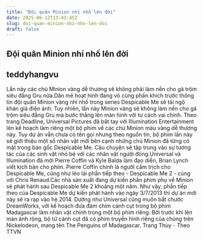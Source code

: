 ```yaml
---
title: "Đội quân Minion nhí nhố lên đời"
date: 2025-06-12T13:43:45Z
slug: doi-quan-minion-nhi-nho-len-doi
draft: false
---
```


## Đội quân Minion nhí nhố lên đời

## teddyhangvu

Lần này các chú Minion vàng dễ thương sẽ không phải làm nền cho gã trộm siêu đẳng Gru nữa.Dân mê hoạt hình đang vô cùng phấn khích trước thông tin đội quân Minion vàng nhí nhố trong series Despicable Me sẽ tái ngộ khán giả điện ảnh. Tuy nhiên, lần này Minion vàng sẽ không làm nền cho gã trộm siêu đẳng Gru mà bước thẳng lên màn hình với tư cách vai chính. Theo trang Deadline, Universal Pictures đã bắt tay với Illumination Entertainment lên kế hoạch làm riêng một bộ phim về các chú Minion màu vàng dễ thương này. Tuy dự án vẫn chưa có tên gọi nhưng theo nguồn tin, bộ phim lần này sẽ giới thiệu một số nhân vật mới bên cạnh những chú Minion đã từng có mặt trong bản gốc Despicable Me. Câu chuyện sẽ tập trung vào sự tương tác của các sinh vật nhỏ bé với các nhân vật người đóng.Universal và Illumination đã mời Pierre Coffin và Kyle Balda làm đạo diễn, Brian Lynch viết kịch bản cho phim. Pierre Coffin chính là người cầm trịch cho Despicable Me, cũng như lèo lái phần tiếp theo - Despicable Me 2  - cùng với Chris Renaud.Các nhà sản xuất đang dự kiến phần phim phụ về Minion sẽ phát hành sau Despicable Me 2 khoảng một năm. Như vậy, phần tiếp theo của Despicable Me dự kiến phát hành vào ngày 3/7/2013 thì dự án mới này sẽ ra rạp vào hè 2014. Dường như Universal cũng muốn bắt chước DreamWorks, với kế hoạch đưa đám chim cánh cụt trong bộ phim Madagascar làm nhân vật chính trong một bộ phim riêng. Bởi trước khi lên màn ảnh rộng, bộ tứ cánh cụt đã có phim truyền hình riêng của chúng trên Nickelodeon, mang tên The Penguins of Madagascar.
 Trang Thùy - Theo TTVN
